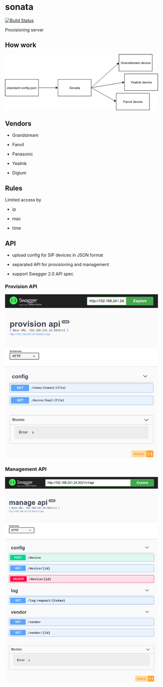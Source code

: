 # sonata

[![Build Status](https://travis-ci.org/antirek/sonata.svg?branch=master)](https://travis-ci.org/antirek/sonata)

Provisioning server


## How work

![](images/scheme.png)


## Vendors

- Grandstream

- Fanvil

- Panasonic

- Yealink

- Digium


## Rules

Limited access by

- ip

- mac

- time

## API

- upload config for SIP devices in JSON format

- separated API for provisioning and management

- support Swagger 2.0 API spec

### Provision API

![](images/api_provision.png)

### Management API

![](images/api_manage.png)